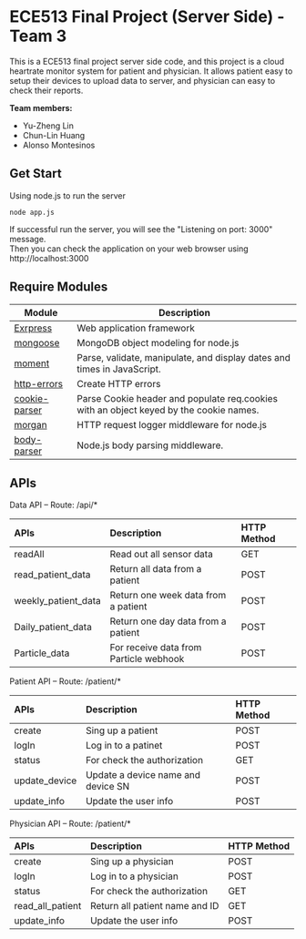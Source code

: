 ECE513 Final Project (Server Side) - Team 3
======

This is a ECE513 final project server side code, and this project is a cloud heartrate monitor system for patient and physician. It allows patient easy to setup their devices to upload data to server, and physician can easy to check their reports.

**Team members:**

- Yu-Zheng Lin
- Chun-Lin Huang
- Alonso Montesinos

Get Start
---------
Using node.js to run the server
```
node app.js
```
If successful run the server, you will see the "Listening on port: 3000" message.  
Then you can check the application on your web browser using http://localhost:3000

Require Modules
----------

| Module | Description |
| --- | --- |
| [Exrpress](https://expressjs.com/) | Web application framework |
| [mongoose](https://mongoosejs.com/) | MongoDB object modeling for node.js |
| [moment](https://momentjs.com/) | Parse, validate, manipulate, and display dates and times in JavaScript. |
| [http-errors](https://www.npmjs.com/package/http-errors) | Create HTTP errors |
| [cookie-parser](https://www.npmjs.com/package/cookie-parser) | Parse Cookie header and populate req.cookies with an object keyed by the cookie names. |
| [morgan](https://www.npmjs.com/package/morgan) | HTTP request logger middleware for node.js |
| [body-parser](https://www.npmjs.com/package/body-parser) | Node.js body parsing middleware. |

APIs
----------

Data API – Route: /api/\*

|APIs|Description|HTTP Method|
| :- | :- | :- |
|readAll|Read out all sensor data|GET|
|read\_patient\_data|Return all data from a patient|POST|
|weekly\_patient\_data|Return one week data from a patient|POST|
|Daily\_patient\_data|Return one day data from a patient|POST|
|Particle\_data|For receive data from Particle webhook|POST|

Patient API – Route: /patient/\*

|APIs|Description|HTTP Method|
| :- | :- | :- |
|create|Sing up a patient|POST|
|logIn|Log in to a patinet|POST|
|status|For check the authorization|GET|
|update\_device|Update a device name and device SN|POST|
|update\_info|Update the user info|POST|

Physician API – Route: /patient/\*

|APIs|Description|HTTP Method|
| :- | :- | :- |
|create|Sing up a physician|POST|
|logIn|Log in to a physician|POST|
|status|For check the authorization|GET|
|read\_all\_patient|Return all patient name and ID|GET|
|update\_info|Update the user info|POST|
